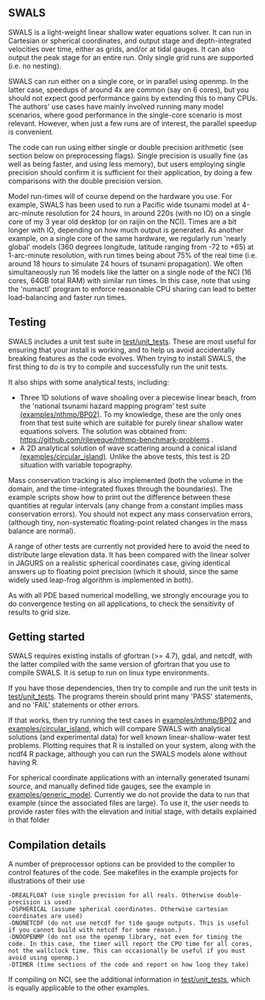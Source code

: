 SWALS
-----

SWALS is a light-weight linear shallow water equations solver. It can run in
Cartesian or spherical coordinates, and output stage and depth-integrated
velocities over time, either as grids, and/or at tidal gauges. It can also
output the peak stage for an entire run. Only single grid runs are supported
(i.e. no nesting).

SWALS can run either on a single core, or in parallel using openmp. In the
latter case, speedups of around 4x are common (say on 6 cores), but you should
not expect good performance gains by extending this to many CPUs. The authors'
use cases have mainly involved running many model scenarios, where good
performance in the single-core scenario is most relevant. However, when just a
few runs are of interest, the parallel speedup is convenient. 

The code can run using either single or double precision arithmetic (see
section below on preprocessing flags). Single precision is usually fine (as
well as being faster, and using less memory), but users employing single
precision should confirm it is sufficient for their application, by doing a few
comparisons with the double precision version.

Model run-times will of course depend on the hardware you use. For example,
SWALS has been used to run a Pacific wide tsunami model at 4-arc-minute
resolution for 24 hours, in around 220s (with no IO) on a single core of my 3
year old desktop (or on raijin on the NCI). Times are a bit longer with IO,
depending on how much output is generated. As another example, on a single core
of the same hardware, we regularly run 'nearly global' models (360 degrees
longitude, latitude ranging from -72 to +65) at 1-arc-minute resolution, with
run times being about 75% of the real time (i.e.  around 18 hours to simulate
24 hours of tsunami propagation). We often simultaneously run 16 models like the
latter on a single node of the NCI (16 cores, 64GB total RAM) with similar run
times. In this case, note that using the 'numactl' program to enforce
reasonable CPU sharing can lead to better load-balancing and faster run times.


Testing
-------

SWALS includes a unit test suite in [test/unit_tests](test/unit_tests). These
are most useful for ensuring that your install is working, and to help us avoid
accidentally breaking features as the code evolves. When trying to install SWALS,
the first thing to do is try to compile and successfully run the unit tests.

It also ships with some analytical tests, including: 
* Three 1D solutions of wave shoaling over a piecewise linear beach, from the
 'national tsunami hazard mapping program' test suite
[(examples/nthmp/BP02)](examples/nthmp/BP02). To my knowledge, these are the
only ones from that test suite which are suitable for purely linear shallow
water equations solvers. The solution was obtained from:
https://github.com/rjleveque/nthmp-benchmark-problems .
* A 2D analytical solution of wave scattering around a conical island
[(examples/circular_island)](examples/circular_island). Unlike
the above tests, this test is 2D situation with variable topography. 

Mass conservation tracking is also implemented (both the volume in the domain,
and the time-integrated fluxes through the boundaries). The example scripts
show how to print out the difference between these quantities at regular
intervals (any change from a constant implies mass conservation errors). You
should not expect any mass conservation errors, (although tiny, non-systematic
floating-point related changes in the mass balance are normal).

A range of other tests are currently not provided here to avoid the need to
distribute large elevation data. It has been compared with the linear solver in
JAGURS on a realistic spherical coordinates case, giving identical answers up
to floating point precision (which it should, since the same widely used leap-frog 
algorithm is implemented in both). 

As with all PDE based numerical modelling, we strongly encourage you to do
convergence testing on all applications, to check the sensitivity of results to
grid size.


Getting started
---------------

SWALS requires existing installs of gfortran (>= 4.7), gdal, and netcdf, with
the latter compiled with the same version of gfortran that you use to compile
SWALS. It is setup to run on linux type environments. 

If you have those dependencies, then try to compile and run the unit tests in
[test/unit_tests](test/unit_tests). The programs therein should print many
'PASS' statements, and no 'FAIL' statements or other errors. 

If that works, then try running the test cases in
[examples/nthmp/BP02](examples/nthmp/BP02) and
[examples/circular_island](examples/circular_island), which will compare SWALS
with analytical solutions (and experimental data) for well known
linear-shallow-water test problems. Plotting requires that R is installed on
your system, along with the ncdf4 R package, although you can run the SWALS models
alone without having R.

For spherical coordinate applications with an internally generated tsunami
source, and manually defined tide gauges, see the example in
[examples/generic_model](examples/generic_model).  Currently we do not
provide the data to run that example (since the associated files are large).
To use it, the user needs to provide raster files with the elevation and
initial stage, with details explained in that folder


Compilation details
-------------------
A number of preprocessor options can be provided to the compiler to control features of the code.
See makefiles in the example projects for illustrations of their use

    -DREALFLOAT (use single precision for all reals. Otherwise double-precision is used)
    -DSPHERICAL (assume spherical coordinates. Otherwise cartesian coordinates are used)
    -DNONETCDF (do not use netcdf for tide gauge outputs. This is useful if you cannot build with netcdf for some reason.)
    -DNOOPENMP (do not use the openmp library, not even for timing the code. In this case, the timer will report the CPU time for all cores, not the wallclock time. This can occasionally be useful if you must avoid using openmp.)
    -DTIMER (time sections of the code and report on how long they take)


If compiling on NCI, see the additional information in
[test/unit_tests](test/unit_tests), which is equally applicable to the other
examples.
